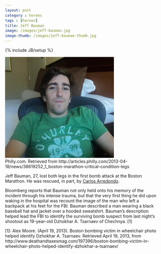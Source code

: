 ```yaml
---
layout: post
category : heroes
tags : [heroes]
title: Jeff Bauman
image: /images/jeff-bauman.jpg
image-thumb: /images/jeff-bauman-thumb.jpg
---
```

{% include JB/setup %}

<img src="/images/jeff-bauman.jpg" alt="Image of Jeff Bauman">
<div class="citation">Philly.com.  Retrieved from http://articles.philly.com/2013-04-18/news/38619252_1_boston-marathon-critical-condition-legs</div>

<p>
Jeff Bauman, 27, lost both legs in the first bomb attack at the Boston Marathon.  He was                                            
rescued, in part, by <a href="/heroes/2013/04/17/carlos-arredondo/">Carlos Arredondo</a>.
</p>

<p>
Bloomberg reports that Bauman not only held onto his memory of the incident through his
intense trauma, but that the very first thing he did upon waking in the hospital was
recount the image of the man who left a backpack at his feet for the FBI.  Bauman described
a man wearing a black baseball hat and jacket over a hooded sweatshirt. Bauman’s description
helped lead the FBI to identify the surviving bomb suspect from last night’s shootout as
19-year-old Dzhokhar A. Tsarnaev of Chechnya. [1]
</p>

<div class="citation">
  <p>[1]: Alex Moore. (April 19, 2013). Boston bombing victim in wheelchair photo helped identify Dzhokhar A. Tsarnaev. Retrieved April 19, 2013, from http://www.deathandtaxesmag.com/197396/boston-bombing-victim-in-wheelchair-photo-helped-identify-dzhokhar-a-tsarnaev/</p>
</div>
